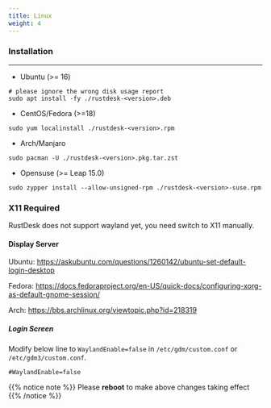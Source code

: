 ```yaml
---
title: Linux 
weight: 4
---
```


### Installation
------

- Ubuntu (>= 16)
```
# please ignore the wrong disk usage report
sudo apt install -fy ./rustdesk-<version>.deb
```

- CentOS/Fedora (>=18)
```
sudo yum localinstall ./rustdesk-<version>.rpm
```

- Arch/Manjaro
```
sudo pacman -U ./rustdesk-<version>.pkg.tar.zst
```

- Opensuse (>= Leap 15.0)
```
sudo zypper install --allow-unsigned-rpm ./rustdesk-<version>-suse.rpm
```

### X11 Required 
RustDesk does not support wayland yet, you need switch to X11 manually.

#### Display Server
Ubuntu: https://askubuntu.com/questions/1260142/ubuntu-set-default-login-desktop

Fedora: https://docs.fedoraproject.org/en-US/quick-docs/configuring-xorg-as-default-gnome-session/

Arch: https://bbs.archlinux.org/viewtopic.php?id=218319

##### Login Screen

Modify below line to `WaylandEnable=false` in `/etc/gdm/custom.conf` or `/etc/gdm3/custom.conf`.
```
#WaylandEnable=false
```

{{% notice note %}}
Please **reboot** to make above changes taking effect
{{% /notice %}}
